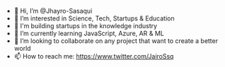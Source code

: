 - 👋 Hi, I’m @Jhayro-Sasaqui
- 👀 I’m interested in Science, Tech, Startups & Education
- 🚀 I'm building startups in the knowledge industry 
- 🌱 I’m currently learning JavaScript, Azure, AR & ML
- 💞️ I’m looking to collaborate on any project that want to create a better world 
- 📫 How to reach me: https://www.twitter.com/JairoSsq 

<!---
Jhayro-Sasaqui/Jhayro-Sasaqui is a ✨ special ✨ repository because its `README.md` (this file) appears on your GitHub profile.
You can click the Preview link to take a look at your changes.
--->
